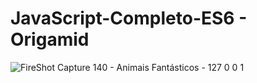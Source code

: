 # JavaScript-Completo-ES6 - Origamid
![FireShot Capture 140 - Animais Fantásticos - 127 0 0 1](https://user-images.githubusercontent.com/43156649/147841223-90fa7ace-7035-43bd-8510-3b6318434699.png)
